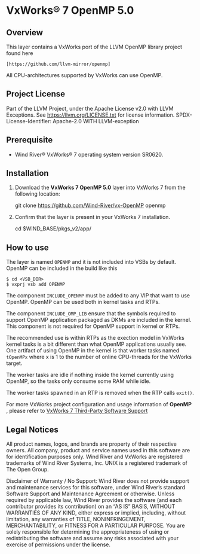 # VxWorks® 7 OpenMP 5.0

## Overview

This layer contains a VxWorks port of the LLVM OpenMP library project
found here

	[https://github.com/llvm-mirror/openmp]
 
All CPU-architectures supported by VxWorks can use OpenMP.

## Project License

Part of the LLVM Project, under the Apache License v2.0 with LLVM Exceptions.
See https://llvm.org/LICENSE.txt for license information.
SPDX-License-Identifier: Apache-2.0 WITH LLVM-exception

## Prerequisite

* Wind River® VxWorks® 7 operating system version SR0620.

## Installation

1. Download the **VxWorks 7 OpenMP 5.0** layer into VxWorks 7 from the 
following location:  

   git clone https://github.com/Wind-River/vx-OpenMP openmp

2. Confirm that the layer is present in your VxWorks 7 installation.

   cd $WIND_BASE/pkgs_v2/app/

## How to use

The layer is named `OPENMP` and it is not included into VSBs by
default. OpenMP can be included in the build like this

	$ cd <VSB_DIR>
	$ vxprj vsb add OPENMP

The component `INCLUDE_OPENMP` must be added to any VIP that want to
use OpenMP. OpenMP can be used both in kernel tasks and RTPs. 

The component `INCLUDE_OMP_LIB` ensure that the symbols required to 
support OpenMP application packaged as DKMs are included in the kernel. 
This component is not required for OpenMP support in kernel or RTPs.

The recommended use is within RTPs as the exection model in VxWorks
kernel tasks is a bit different than what OpenMP applications usually
see. One artifact of using OpenMP in the kernel is that worker tasks
named `tOpenMPx` where x is 1 to the number of online CPU-threads for
the VxWorks target.

The worker tasks are idle if nothing inside the kernel currently using
OpenMP, so the tasks only consume some RAM while idle.

The worker tasks spawned in an RTP is removed when the RTP calls
`exit()`.

For more VxWorks project configuration and usage information of **OpenMP** , 
please refer to [VxWorks 7 Third-Party Software Support](https://docs.windriver.com/bundle/vxworks_7_third_party_software_support_sr0620/page/wgj1559160429944.html) 

## Legal Notices

All product names, logos, and brands are property of their respective owners. 
All company, product and service names used in this software are for 
identification purposes only. Wind River and VxWorks are registered trademarks 
of Wind River Systems, Inc. UNIX is a registered trademark of The Open Group.

Disclaimer of Warranty / No Support: 
Wind River does not provide support and maintenance services for this software, 
under Wind River’s standard Software Support and Maintenance Agreement or otherwise. 
Unless required by applicable law, Wind River provides the software (and each 
contributor provides its contribution) on an “AS IS” BASIS, WITHOUT WARRANTIES OF 
ANY KIND, either express or implied, including, without limitation, any warranties 
of TITLE, NONINFRINGEMENT, MERCHANTABILITY, or FITNESS FOR A PARTICULAR PURPOSE. 
You are solely responsible for determining the appropriateness of using or 
redistributing the software and assume any risks associated with your exercise 
of permissions under the license.



